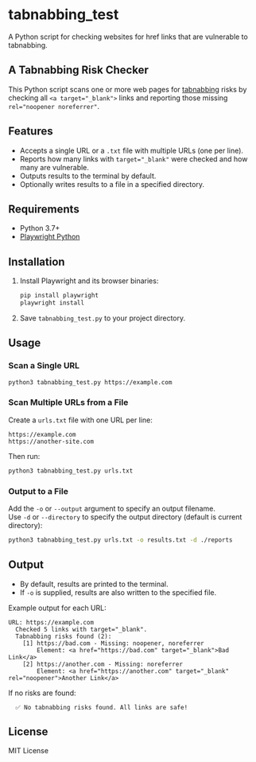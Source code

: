 # tabnabbing_test
A Python script for checking websites for href links that are vulnerable to tabnabbing.

## A Tabnabbing Risk Checker

This Python script scans one or more web pages for [tabnabbing](https://owasp.org/www-community/attacks/Reverse_Tabnabbing) risks by checking all `<a target="_blank">` links and reporting those missing `rel="noopener noreferrer"`.

## Features

- Accepts a single URL or a `.txt` file with multiple URLs (one per line).
- Reports how many links with `target="_blank"` were checked and how many are vulnerable.
- Outputs results to the terminal by default.
- Optionally writes results to a file in a specified directory.

## Requirements

- Python 3.7+
- [Playwright Python](https://playwright.dev/python/)

## Installation

1. Install Playwright and its browser binaries:
    ```sh
    pip install playwright
    playwright install
    ```

2. Save `tabnabbing_test.py` to your project directory.

## Usage

### Scan a Single URL

```sh
python3 tabnabbing_test.py https://example.com
```

### Scan Multiple URLs from a File

Create a `urls.txt` file with one URL per line:

```
https://example.com
https://another-site.com
```

Then run:

```sh
python3 tabnabbing_test.py urls.txt
```

### Output to a File

Add the `-o` or `--output` argument to specify an output filename.  
Use `-d` or `--directory` to specify the output directory (default is current directory):

```sh
python3 tabnabbing_test.py urls.txt -o results.txt -d ./reports
```

## Output

- By default, results are printed to the terminal.
- If `-o` is supplied, results are also written to the specified file.

Example output for each URL:

```
URL: https://example.com
  Checked 5 links with target="_blank".
  Tabnabbing risks found (2):
    [1] https://bad.com - Missing: noopener, noreferrer
        Element: <a href="https://bad.com" target="_blank">Bad Link</a>
    [2] https://another.com - Missing: noreferrer
        Element: <a href="https://another.com" target="_blank" rel="noopener">Another Link</a>
```

If no risks are found:

```
  ✅ No tabnabbing risks found. All links are safe!
```

## License

MIT License
